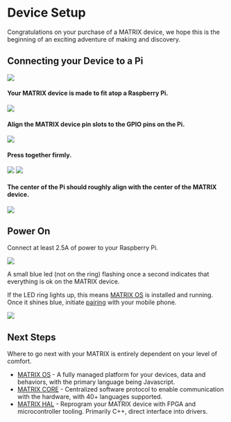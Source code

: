 # Device Setup

Congratulations on your purchase of a MATRIX device, we hope this is the beginning of an exciting adventure of making and discovery.

## Connecting your Device to a Pi

![](img/m-3.jpg)

#### Your MATRIX device is made to fit atop a Raspberry Pi.

![](img/m-7.jpg)

#### Align the MATRIX device pin slots to the GPIO pins on the Pi.

![](img/m-10.jpg)

#### Press together firmly.

![](img/m-2.jpg)
![](img/m-8.jpg)

#### The center of the Pi should roughly align with the center of the MATRIX device.

![](img/m-13.jpg)

## Power On

Connect at least 2.5A of power to your Raspberry Pi.

![](img/m-4.jpg)

A small blue led (not on the ring) flashing once a second indicates that everything is ok on the MATRIX device.

If the LED ring lights up, this means [MATRIX OS](../matrix-os/) is installed and running. Once it shines blue, initiate [pairing](matrix-os/getting-started/pairing/) with your mobile phone.

![](img/m-11.jpg)

## Next Steps
Where to go next with your MATRIX is entirely dependent on your level of comfort.

- [MATRIX OS](matrix-os/) - A fully managed platform for your devices, data and behaviors, with the primary language being Javascript.
- [MATRIX CORE](matrix-core/) - Centralized software protocol to enable communication with the hardware, with 40+ languages supported.
- [MATRIX HAL](matrix-hal/) - Reprogram your MATRIX device with FPGA and microcontroller tooling. Primarily C++, direct interface into drivers.
